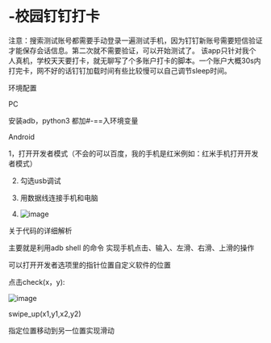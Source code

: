 # -校园钉钉打卡
注意：搜索测试账号都需要手动登录一遍测试手机，因为钉钉新账号需要短信验证才能保存会话信息。第二次就不需要验证，可以开始测试了。
该app只针对我个人真机，学校天天要打卡，就无聊写了个多账户打卡的脚本。一个账户大概30s内打完卡，网不好的话钉钉加载时间有些比较慢可以自己调节sleep时间。

环境配置

PC

安装adb，python3 都加#-==入环境变量

Android

1，打开开发者模式（不会的可以百度，我的手机是红米例如：红米手机打开开发者模式）

2. 勾选usb调试

3. 用数据线连接手机和电脑

4. ![image](https://user-images.githubusercontent.com/61609966/163714669-54fa9178-4466-4a13-85c1-81a526c9ef45.png)


关于代码的详细解析

主要就是利用adb shell 的命令 实现手机点击、输入、左滑、右滑、上滑的操作

可以打开开发者选项里的指针位置自定义软件的位置

点击check(x，y):	

![image](https://user-images.githubusercontent.com/61609966/163715090-afd074fb-d42a-4124-b430-7b86414e3d85.png)

  
swipe_up(x1,y1,x2,y2)


指定位置移动到另一位置实现滑动
  


